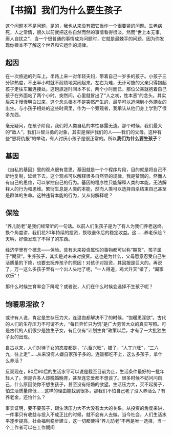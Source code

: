# 【书摘】我们为什么要生孩子

这个问题本不是问题，是的，我也从来没有把它当作一个很要紧的问题。生老病死，人之常情，很久以前就把这些自然而然的事情看得很淡。然而“世上本无事，庸人自扰之”，当一个很普通的事情成为问题时，它就是最棘手的问题，因为你发现你根本不了解这个世界和它运作的规律。

## 起因

在一次旅途的列车上。半路上来一对年轻夫妇，带着自己一岁多的孩子。小孩子三分钟热度，不出半小时就不耐烦地哭闹起来。左右为难，无计可施的父亲只得抱起孩子走往车厢连接处。这趟旅途时间本不长，两个小时而已，那位父亲就抱着自己孩子在外面站了两个小时。突然间，心里就冒出了“人之初，性本恶”的念头。其实后来才慢慢明白过来，这个念头根本不是突然产生的，最早可以追溯到小外甥女的出生。与小孩子相处的这些时间里，作为一个旁观者，我承认从他们身上学到了很多东西。

毫无疑问，在孩子阶段，我们将人类自私的本性暴露无遗。那个时候，我们最大的“敌人”，我们斗智斗勇的对象，其实是保护我们的人——我们的父母。这种有些“恩将仇报”的举动，有人讨厌小孩子是很正常的。所以**我们为什么要生孩子**？

## 基因

《自私的基因》里的观点很有意思，基因就是一个个程序片段，目的就是将自己不断地复制，延续下去。这个观点可以解释很多自然界的规律，我是赞同的。然而人有自己的思维，可以掌控自己的行为。基因的程序性只能解释人类的本能，无法解释人的行为和思维。繁衍生息是人类的本能，然而人类可以选择自杀结束自己甚至是群体的生命。这种违背本能的行为，又从何解释呢？

## 保险

“养儿防老”是我们经常听的一句话。以前人们生孩子是为了有人为我们养老送终。换个角度讲，我们花20年持续的投资，换取退休后的稳定收益。这……养老保险？天呐，好像发现了不得了的东西。

经济学里有个概念——保险。具有未来投资属性的事物都可以称“期货”，孩子属于“期货”。生养孩子，其实是对未来对投资。这也是为什么，父母愿意忍受自己生活质量的下降，也要去抚养孩子的原因！对孩子对投资，其回报是巨大的。再说了，万一这么多孩子里有一个出人头地了呢，“一人得道，鸡犬升天”错了，“阖家欢乐”！

那什么时候生育率会下降呢？或者说，人们在什么时候会选择不生孩子呢？

## 饱暖思淫欲？

或许有人说，肯定是生存压力大，连温饱都解决不了的时候，“饱暖思淫欲”。古代的人们的生存压力不可谓不大，“每日奔忙只为饥”是广大劳苦大众的真实写照。可是古代的人们很少是独生子女，有且仅有“计划生育”政策以后，才有了一大批独生子女的出现。

自古以来，人们对待子女的态度都是，“六畜兴旺”，错了，“人丁兴旺”，“三六九，往上走”……从来没有人嫌自家孩子多的。连饭都吃不上，这么多孩子，拿什么养活？

反观现在，80后90后的生活水平可以说是截至目前为止，生活条件最好的一批年轻人了。但是许多人却晚婚晚育，甚至连恋爱都不想谈了。很多时候不妨问问自己，什么原因使你不想生孩子，甚至没有结婚的欲望。生活压力大，买不起房子，怕生活质量降低……这样的理由能找到很多。那我们不怕自己老了没人养活么？有养老金，还怕什么？

事实证明，要不要孩子，跟生活压力大不大没有太大的关系。从投资的角度来讲，一件事只有收益与投入不成正比的时候，就不会有人去做。当今社会，人们生活水平逐步提高，社会福利稳步建立，这一切都使得“养儿防老”不再是唯一选择，当一个工作者可以在工作期间
